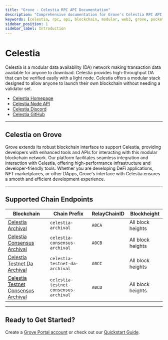 ```yaml
---
title: "Grove - Celestia RPC API Documentation"
description: "Comprehensive documentation for Grove's Celestia RPC API, covering endpoint details and integration strategies for blockchain developers."
keywords: [celestia, rpc, api, blockchain, modular, web3, grove, pocket, pokt]
sidebar_position: 1
sidebar_label: Introduction
---
```


# Celestia

Celestia is a modular data availability (DA) network making transaction data available for anyone to download. Celestia provides high-throughput DA that can be verified easily with a light node. Celestia offers a modular stack designed to allow anyone to launch their own blockchain without needing a validator set.

- [Celestia Homepage](https://celestia.org/)
- [Celestia Node API](https://node-rpc-docs.celestia.org/?version=v0.12.4)
- [Celestia Discord](https://discord.com/invite/YsnTPcSfWQ)
- [Celestia GitHub](https://github.com/celestiaorg)

---

## Celestia on Grove

Grove extends its robust blockchain interface to support Celestia, providing developers with enhanced tools and APIs for interacting with this modular blockchain network. Our platform facilitates seamless integration and interaction with Celestia, offering high-performance infrastructure and developer-friendly tools. Whether you are developing DeFi applications, NFT marketplaces, or other DApps, Grove's interface with Celestia ensures a smooth and efficient development experience.

---

## Supported Chain Endpoints

| Blockchain                                         | Chain Prefix        | RelayChainID | Blockheight       |
| -------------------------------------------------- | ------------------- | ------------ | ----------------- |
| [Celestia Archival](./endpoints/celestia-archival) | `celestia-archival` | `A0CA`         | All block heights |
| [Celestia Consensus Archival](./endpoints/celestia-archival) | `celestia-consensus-archival` | `A0CB`         | All block heights |
| [Celestia Testnet Da Archival](./endpoints/celestia-testnet-da-archival) | `celestia-testnet-da-archival` | `A0CC`         | All block heights |
| [Celestia Testnet Consensus Archival](./endpoints/celestia-testnet-consensus-archival) | `celestia-testnet-consensus-archival` | `A0CD`         | All block heights |


---

## Ready to Get Started?

Create a [Grove Portal account](https://portal.grove.city) or check out our [Quickstart Guide](/guides/getting-started/quickstart).
